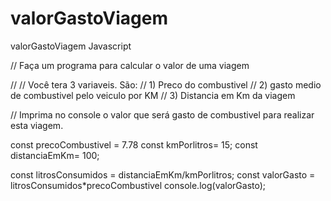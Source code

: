 # valorGastoViagem
valorGastoViagem Javascript

// Faça um programa para calcular o valor de uma viagem

// // Você tera 3 variaveis. São:
// 1) Preco do combustivel
// 2) gasto medio de combustivel pelo veiculo por KM
// 3) Distancia em Km da viagem

// Imprima no console o valor que será gasto de combustivel para realizar esta viagem.


const precoCombustivel = 7.78
const kmPorlitros= 15;
const distanciaEmKm= 100;

const litrosConsumidos = distanciaEmKm/kmPorlitros;
const valorGasto = litrosConsumidos*precoCombustivel
console.log(valorGasto);
